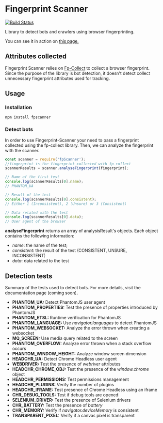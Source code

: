 # Fingerprint Scanner
[![Build Status](https://travis-ci.org/antoinevastel/fpscanner.svg?branch=master)](https://travis-ci.org/antoinevastel/fpscanner)

Library to detect bots and crawlers using browser fingerprinting.

You can see it in action on [this page.](https://antoinevastel.com/bots/)


## Attributes collected
Fingerprint Scanner relies on [Fp-Collect](https://github.com/antoinevastel/fp-collect) to collect a browser fingerprint.
Since the purpose of the library is bot detection, it doesn't detect collect 
unnecessary fingerprint attributes used for tracking.

## Usage

### Installation

```
npm install fpscanner

```

### Detect bots

In order to use Fingerprint-Scanner your need to pass a fingerprint
collected using the fp-collect library.
Then, we can analyze the fingerprint with the scanner.

```js
const scanner = require('fpScanner');
//fingerprint is the fingerprint collected with fp-collect
scannerResults = scanner.analyseFingerprint(fingerprint);

// Name of the first test
console.log(scannerResults[0].name); 
// PHANTOM_UA

// Result of the test
console.log(scannerResults[0].consistent);
// Either 1 (Inconsistent), 2 (Unsure) or 3 (Consistent)

// Data related with the test
console.log(scannerResults[0].data);
// User agent of the browser
```

**analyseFingerprint** returns an array of analysisResult's objects.
Each object contains the following information:
- *name*: the name of the test;
- *consistent*: the result of the test (CONSISTENT, UNSURE, INCONSISTENT)
- *data*: data related to the test

## Detection tests

Summary of the tests used to detect bots. For more details, visit 
the documentation page (coming soon).

- **PHANTOM_UA:** Detect PhantomJS user agent
- **PHANTOM_PROPERTIES:** Test the presence of properties introduced by PhantomJS 
- **PHANTOM_ETSL:** Runtime verification for PhantomJS
- **PHANTOM_LANGUAGE:** Use *navigator.languages* to detect PhantomJS
- **PHANTOM_WEBSOCKET:** Analyze the error thrown when creating a websocket
- **MQ_SCREEN:** Use media query related to the screen
- **PHANTOM_OVERFLOW:** Analyze error thrown when a stack overflow occurs
- **PHANTOM_WINDOW_HEIGHT:** Analyze window screen dimension
- **HEADCHR_UA:** Detect Chrome Headless user agent
- **WEBDRIVER:** Test the presence of *webriver* attributes
- **HEADCHR_CHROME_OBJ:** Test the presence of the *window.chrome* object
- **HEADCHR_PERMISSIONS:** Test permissions management
- **HEADCHR_PLUGINS:** Verify the number of plugins
- **HEADCHR_IFRAME:** Test presence of Chrome Headless using an iframe
- **CHR_DEBUG_TOOLS:** Test if debug tools are opened
- **SELENIUM_DRIVER:** Test the presence of Selenium drivers
- **CHR_BATTERY:** Test the presence of *battery*
- **CHR_MEMORY:** Verify if *navigator.deviceMemory* is consistent
- **TRANSPARENT_PIXEL:** Verify if a canvas pixel is transparent
